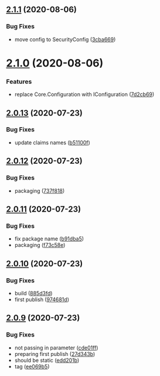 ## [2.1.1](https://github.com/cdotyone/Core.Security/compare/v2.1.0...v2.1.1) (2020-08-06)


### Bug Fixes

* move config to SecurityConfig ([3cba669](https://github.com/cdotyone/Core.Security/commit/3cba66999b3c6359feb0b5df1c2415f46dbd7385))



# [2.1.0](https://github.com/cdotyone/Core.Security/compare/v2.0.13...v2.1.0) (2020-08-06)


### Features

* replace Core.Configuration with IConfiguration ([7d2cb69](https://github.com/cdotyone/Core.Security/commit/7d2cb6929770ca80e5745e482f4a5ebabea5c6cc))



## [2.0.13](https://github.com/cdotyone/Core.Security/compare/v2.0.12...v2.0.13) (2020-07-23)


### Bug Fixes

* update claims names ([b51100f](https://github.com/cdotyone/Core.Security/commit/b51100f0c7cb6364ced264c82fecf96ec23eceea))



## [2.0.12](https://github.com/cdotyone/Core.Security/compare/v2.0.11...v2.0.12) (2020-07-23)


### Bug Fixes

* packaging ([737f818](https://github.com/cdotyone/Core.Security/commit/737f8180ec1d156143851117d7b393200094ea0f))



## [2.0.11](https://github.com/cdotyone/Core.Security/compare/v2.0.10...v2.0.11) (2020-07-23)


### Bug Fixes

* fix package name ([b91dba5](https://github.com/cdotyone/Core.Security/commit/b91dba5e69ff2a1c4c7153da7394b1640608fa38))
* packaging ([f73c58e](https://github.com/cdotyone/Core.Security/commit/f73c58ee8ba6e2f0f76a2279219d64783d9fd47a))



## [2.0.10](https://github.com/cdotyone/Core.Security/compare/v2.0.9...v2.0.10) (2020-07-23)


### Bug Fixes

* build ([885d3fd](https://github.com/cdotyone/Core.Security/commit/885d3fd85d80fc9fead36fe1faf840459ee192ce))
* first publish ([974681d](https://github.com/cdotyone/Core.Security/commit/974681d604a1df9bbe7b34c834a7bdb72b83d2ae))



## [2.0.9](https://github.com/cdotyone/Core.Security/compare/cde01fff5a047775b8902a4072adab968183620b...v2.0.9) (2020-07-23)


### Bug Fixes

* not passing in parameter ([cde01ff](https://github.com/cdotyone/Core.Security/commit/cde01fff5a047775b8902a4072adab968183620b))
* preparing first publish ([27d343b](https://github.com/cdotyone/Core.Security/commit/27d343b858e013ff7e877d20967af0d034f543d2))
* should be static ([edd201b](https://github.com/cdotyone/Core.Security/commit/edd201b79c4214436adc87395d17b7b70b206232))
* tag ([ee069b5](https://github.com/cdotyone/Core.Security/commit/ee069b5e7861ec876d80bfd26da1e702469224e7))



